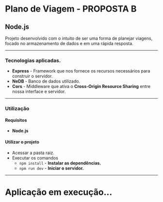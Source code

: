 <h1>Plano de Viagem - PROPOSTA B</h1>
<h2>Node.js</h2>
<p>Projeto desenvolvido com o intuito de ser uma forma de planejar viagens, focado no armazenamento de dados e em uma rápida resposta.</p>
<hr/>
<h3>Tecnologias aplicadas.</h3>
<ul>
  <li><strong>Express</strong> - Framework que nos fornece os recursos necessários para construir o servidor.</li>
  <li><strong>NeDB</strong> - Banco de dados utilizado.</li>
  <li><strong>Cors</strong> - Middleware que ativa o <strong>Cross-Origin Resource Sharing</strong> entre nossa interface e servidor.</li>
</ul>
<hr/>
<h3>Utilização</h3>
<h4>Requisitos</h4>
<ul>
  <li>
    <strong>
      Node.js
    </strong>
  </li>
</ul>
<h4>Utilizar o projeto</h4>
<ul>
  <li>
    Acessar a pasta raiz.
  </li>
  <li>
    Executar os comandos
    <ul>
      <li><code>npm install</code> - <strong>Instalar as dependências.</strong></li>
      <li><code>npm run dev</code> - <strong>Iniciar o servidor.</strong></li>
    </ul>
  </li>
</ul>
<hr/>
<h1>Aplicação em execução...</h1>
